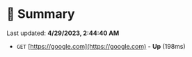 # 📖 Summary
Last updated: **4/29/2023, 2:44:40 AM**

- `GET` [https://google.com](https://google.com) - **Up** (198ms)
